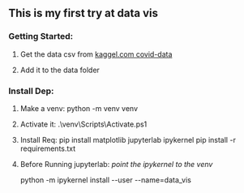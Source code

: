 ## This is my first try at data vis

### Getting Started:
1. Get the data csv from
[kaggel.com covid-data](https://www.kaggle.com/sudalairajkumar/novel-corona-virus-2019-dataset)

2. Add it to the data folder

### Install Dep:
1. Make a venv:
    python -m venv venv

2. Activate it:
    .\venv\Scripts\Activate.ps1

3. Install Req:
    pip install matplotlib jupyterlab ipykernel
    pip install -r requirements.txt

4. Before Running jupyterlab:
    *point the ipykernel to the venv*

    python -m ipykernel install --user --name=data_vis

